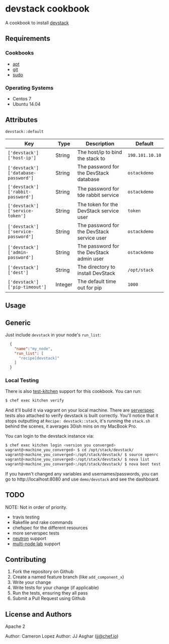# devstack cookbook

A cookbook to install [devstack](http://docs.openstack.org/developer/devstack/)

## Requirements

### Cookbooks
- [apt](https://supermarket.chef.io/cookbooks/apt)
- [git](https://supermarket.chef.io/cookbooks/git)
- [sudo](https://supermarket.chef.io/cookbooks/sudo)

### Operating Systems
 - Centos 7
 - Ubuntu 14.04

## Attributes

`devstack::default`

| Key                                 | Type    | Description                                | Default         |
|-------------------------------------|---------|--------------------------------------------|-----------------|
| `['devstack']['host-ip']`           | String  | The host/ip to bind the stack to           | `198.101.10.10` |
| `['devstack']['database-password']` | String  | The password for the DevStack database     | `ostackdemo`    |
| `['devstack']['rabbit-password']`   | String  | The password for tde rabbit service        | `ostackdemo`    |
| `['devstack']['service-token']`     | String  | The token for the DevStack service user    | `token`         |
| `['devstack']['service-password']`  | String  | The password for the DevStack service user | `ostackdemo`    |
| `['devstack']['admin-password']`    | String  | The password for the DevStack admin user   | `ostackdemo`    |
| `['devstack']['dest']`              | String  | The directory to install DevStack          | `/opt/stack`    |
| `['devstack']['pip-timeout']`       | Integer | The default time out for pip               | `1000`          |


## Usage

## Generic

Just include `devstack` in your node's `run_list`:

```json
  {
    "name":"my_node",
    "run_list": [
      "recipe[devstack]"
    ]
  }
```

### Local Testing

There is also [test-kitchen](https://github.com/test-kitchen/test-kitchen) support for this cookbook. You can run:

```bash
$ chef exec kitchen verify
```

And it'll build it via vagrant on your local machine. There are [serverspec](http://serverspec.org) tests also attached to verify devstack
is built correctly. You'll notice that it stops outputting at `Recipe: devstack::stack`, it's running the `stack.sh` behind the scenes,
it averages 30ish mins on my MacBook Pro.

You can login to the devstack instance via:

```bash
$ chef exec kitchen login <version you converged>
vagrant@<machine_you_converged> $ cd /opt/stack/devstack/
vagrant@<machine_you_converged>:/opt/stack/devstack/ $ source openrc
vagrant@<machine_you_converged>:/opt/stack/devstack/ $ nova list
vagrant@<machine_you_converged>:/opt/stack/devstack/ $ nova boot test --image cirros-0.3.4-x86_64-uec --flavor 1
```

If you haven't changed any variables and usernames/passwords, you can go to http://localhost:8080 and use `demo/devstack` and see
the dashboard.


## TODO

NOTE: Not in order of priority.

- travis testing
- Rakefile and rake commands
- chefspec for the different resources
- more serverspec tests
- [neutron](http://docs.openstack.org/developer/devstack/guides/neutron.html) support
- [multi-node lab](http://docs.openstack.org/developer/devstack/guides/multinode-lab.html) support


## Contributing

1. Fork the repository on Github
2. Create a named feature branch (like `add_component_x`)
3. Write your change
4. Write tests for your change (if applicable)
5. Run the tests, ensuring they all pass
6. Submit a Pull Request using Github

##  License and Authors

Apache 2

Author: Cameron Lopez
Author: JJ Asghar (jj@chef.io)
